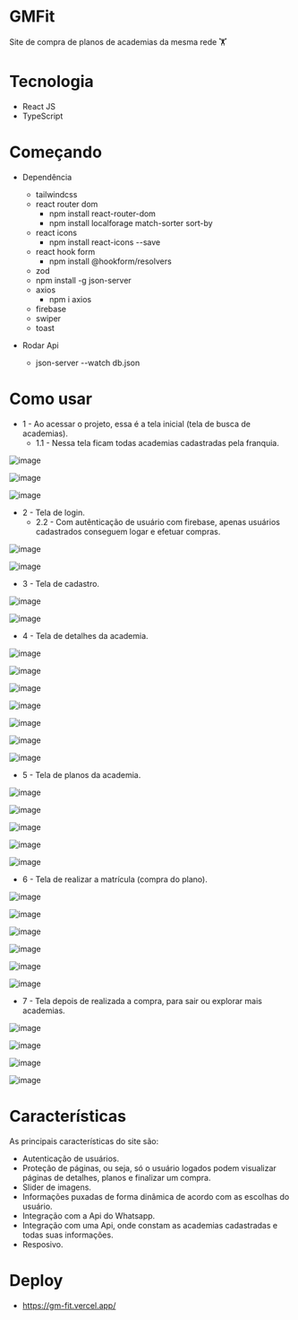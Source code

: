 # GMFit

Site de compra de planos de academias da mesma rede 🏋️

# Tecnologia

- React JS
- TypeScript

# Começando
- Dependência
  - tailwindcss
  - react router dom
    - npm install react-router-dom
    - npm install localforage match-sorter sort-by
  - react icons
    - npm install react-icons --save
  - react hook form
    - npm install @hookform/resolvers
  - zod
  - npm install -g json-server
  - axios
    - npm i axios
  - firebase
  - swiper
  - toast

- Rodar Api
  - json-server --watch db.json
 
# Como usar

- 1 - Ao acessar o projeto, essa é a tela inicial (tela de busca de academias).
  - 1.1 - Nessa tela ficam todas academias cadastradas pela franquia.

![image](https://github.com/user-attachments/assets/86b7890d-86e2-4762-870e-e6a8a27fa33a)

![image](https://github.com/user-attachments/assets/720fc110-3d6d-43a8-b8bb-ddc8181f3f8c)

![image](https://github.com/user-attachments/assets/be77a8e1-3b35-4ddb-975d-05b0e40ad69f)


- 2 - Tela de login.
  - 2.2 - Com autênticação de usuário com firebase, apenas usuários cadastrados conseguem logar e efetuar compras.

![image](https://github.com/user-attachments/assets/e71c6310-a260-4765-821d-0222fb7ddf31)

![image](https://github.com/user-attachments/assets/4a8aa17f-b091-4048-9f8d-8e2189d1fbe4)


- 3 - Tela de cadastro.

![image](https://github.com/user-attachments/assets/3a2614f9-eb64-4d54-92e2-bda4f1bbd750)

![image](https://github.com/user-attachments/assets/c5536c29-d377-4801-adc3-1eda2daeac05)


- 4 - Tela de detalhes da academia.

![image](https://github.com/user-attachments/assets/9dc4db99-a44c-48c5-9591-3d2a6d973fce)

![image](https://github.com/user-attachments/assets/ac37762a-e734-46b1-9048-f0763770d6a2)

![image](https://github.com/user-attachments/assets/e285a7bd-4886-4f7f-b014-3c0b2afd2e9a)

![image](https://github.com/user-attachments/assets/b33a9cc7-6a4a-4bdb-853c-4a5768a4a6b3)

![image](https://github.com/user-attachments/assets/4ea2c80d-1400-4ecf-8c93-fce98fc048fd)

![image](https://github.com/user-attachments/assets/7d4ed1b4-8244-4e6e-8890-c31069fd64ae)

![image](https://github.com/user-attachments/assets/9195e4b5-333c-4137-ad32-60a1ee9e049a)

- 5 - Tela de planos da academia.

![image](https://github.com/user-attachments/assets/84930525-2195-4f19-885f-0e338a88faa0)

![image](https://github.com/user-attachments/assets/bc36d576-481d-4d5e-a82a-2cd15109acd4)

![image](https://github.com/user-attachments/assets/cdf06b94-f045-4fbc-ad6d-2b268727322b)

![image](https://github.com/user-attachments/assets/0984e68f-48e8-436e-9dde-967dcf480050)

![image](https://github.com/user-attachments/assets/45261034-c39e-47d5-9452-1b2561671026)

- 6 - Tela de realizar a matrícula (compra do plano).

![image](https://github.com/user-attachments/assets/2db03fe4-7fcc-41c0-999f-b8a5805833ff)

![image](https://github.com/user-attachments/assets/7e551d60-ec8b-4f33-9209-a3729bb2b042)

![image](https://github.com/user-attachments/assets/86f6144b-acd6-4962-bcf1-3afaf81d93f2)

![image](https://github.com/user-attachments/assets/51ea1930-d3cb-4f6f-a93d-b9eb94286d2c)

![image](https://github.com/user-attachments/assets/ea69c6b6-6eca-47a7-838b-a657f21e0fdc)

![image](https://github.com/user-attachments/assets/331e2561-9b2f-4c69-a86e-af36a5be8f89)

- 7 - Tela depois de realizada a compra, para sair ou explorar mais academias.

![image](https://github.com/user-attachments/assets/efa3fa94-54e7-41d1-a16e-ecbd19472dd6)

![image](https://github.com/user-attachments/assets/0390a9e5-c8ac-4e44-8ba5-7b2f58568858)

![image](https://github.com/user-attachments/assets/72ae673a-e11a-4767-8c14-b60de64a97f9)

![image](https://github.com/user-attachments/assets/05073418-7c32-4060-8aa1-34ed87260696)

# Características

As principais características do site são:
- Autenticação de usuários.
- Proteção de páginas, ou seja, só o usuário logados podem visualizar páginas de detalhes, planos e finalizar um compra.
- Slider de imagens.
- Informações puxadas de forma dinâmica de acordo com as escolhas do usuário.
- Integração com a Api do Whatsapp.
- Integração com uma Api, onde constam as academias cadastradas e todas suas informações.
- Resposivo.


# Deploy
- https://gm-fit.vercel.app/
